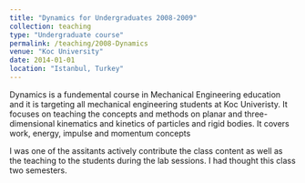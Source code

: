 ```yaml
---
title: "Dynamics for Undergraduates 2008-2009"
collection: teaching
type: "Undergraduate course"
permalink: /teaching/2008-Dynamics
venue: "Koc University"
date: 2014-01-01
location: "Istanbul, Turkey"
---
```


Dynamics is a fundemental course in Mechanical Engineering education and 
it is targeting all mechanical engineering students at Koc Univeristy. It
focuses on teaching the concepts and methods on planar and three-dimensional 
kinematics and kinetics of particles and rigid bodies. It covers work, energy, 
impulse and momentum concepts

I was one of the assitants actively contribute the class content as well as the
teaching to the students during the lab sessions. I had thought this class two
semesters.